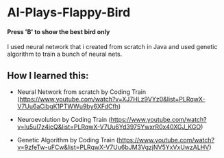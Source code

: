 # AI-Plays-Flappy-Bird


#### Press 'B' to show the best bird only


I used neural network that i created from scratch in Java and used genetic algorithm to train a bunch of neural nets. 

## How I learned this:

- Neural Network from scratch by Coding Train (https://www.youtube.com/watch?v=XJ7HLz9VYz0&list=PLRqwX-V7Uu6aCibgK1PTWWu9by6XFdCfh)

- Neuroevolution by Coding Train (https://www.youtube.com/watch?v=lu5ul7z4icQ&list=PLRqwX-V7Uu6Yd3975YwxrR0x40XGJ_KGO)

- Genetic Algorithm by Coding Train (https://www.youtube.com/watch?v=9zfeTw-uFCw&list=PLRqwX-V7Uu6bJM3VgzjNV5YxVxUwzALHV)
